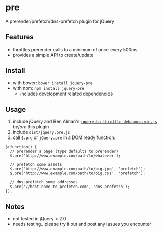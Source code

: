 # pre

A prerender/prefetch/dns-prefetch plugin for jQuery

## Features

* throttles prerender calls to a minimum of once every 500ms
* provides a simple API to create/update <link rel="..." href="...">

## Install

* with bower: `bower install jquery-pre`
* with npm: `npm install jquery-pre`
    * includes development related dependencies

## Usage

1. include jQuery and Ben Alman's [`jquery.ba-throttle-debounce.min.js`](http://benalman.com/projects/jquery-throttle-debounce-plugin/) *before* this plugin
2. include `dist/jquery.pre.js`
3. call `$.pre` or `jQuery.pre` in a DOM ready function:

```
$(function() {
  // prerender a page (type defaults to prerender)
  $.pre('http://www.example.com/path/to/whatever');

  // prefetch some assets
  $.pre('http://www.example.com/path/to/big.jpg', 'prefetch');
  $.pre('http://www.example.com/path/to/big.css', 'prefetch');

  // dns-prefetch some addresses
  $.pre('//host_name_to_prefetch.com', 'dns-prefetch');
});
```

## Notes

* not tested in jQuery < 2.0
* needs testing...please try it out and post any issues you encounter